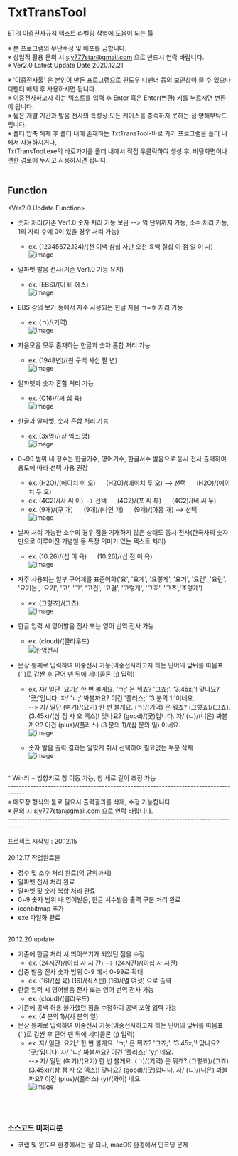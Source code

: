 # TxtTransTool
ETRI 이중전사규칙 텍스트 라벨링 작업에 도움이 되는 툴<br>

※ 본 프로그램의 무단수정 및 배포를 금합니다. <br>
※ 상업적 활용 문의 시 sjy777star@gmail.com 으로 반드시 연락 바랍니다. <br>
※ Ver2.0 Latest Update Date 2020.12.21<br>

<How To Use>
※ '이중전사툴' 은 본인이 만든 프로그램으로 윈도우 디펜더 등의 보안창이 뜰 수 있으나 디펜더 해제 후 사용하시면 됩니다. <br>
※ 이중전사하고자 하는 텍스트를 입력 후 Enter 혹은 Enter(변환) 키를 누르시면 변환이 됩니다.<br>
※ 짧은 개발 기간과 발음 전사의 특성상 모든 케이스를 충족하지 못하는 점 양해부탁드립니다.<br>
※ 폴더 압축 해제 후 폴더 내에 존재하는 TxtTransTool-바로 가기 프로그램을 폴더 내에서 사용하시거나,<br>
TxtTransTool.exe의 바로가기를 폴더 내에서 직접 우클릭하여 생성 후, 바탕화면이나 편한 경로에 두시고 사용하시면 됩니다.<br>
<br>
  
## Function
<Ver2.0 Update Function>
* 숫자 처리(기존 Ver1.0 숫자 처리 기능 보완 --> 억 단위까지 가능, 소수 처리 가능, 1의 자리 수에 0이 있을 경우 처리 가능)
  - ex. (12345672.124)/(천 이백 삼십 사만 오천 육백 칠십 이 점 일 이 사)<br>
  ![image](https://user-images.githubusercontent.com/46860669/102712558-83333200-4305-11eb-9d01-95867ad7cba6.png)<br>

* 알파벳 발음 전사(기존 Ver1.0 기능 유지)
  - ex. (EBS)/(이 비 에스)<br>
  ![image](https://user-images.githubusercontent.com/46860669/102716823-9d7b0900-4321-11eb-92fb-c53282651f71.png)<br>

* EBS 강의 보기 등에서 자주 사용되는 한글 자음 ㄱ~ㅎ 처리 가능 
  - ex. (ㄱ)/(기역)<br>
  ![image](https://user-images.githubusercontent.com/46860669/102716850-ca2f2080-4321-11eb-99e2-8a1a493b9ee6.png)<br>
  
* 자음모음 모두 존재하는 한글과 숫자 혼합 처리 가능
  - ex. (1948년)/(천 구백 사십 팔 년)<br>
  ![image](https://user-images.githubusercontent.com/46860669/102718052-6872b480-4329-11eb-9cae-7f413ec7e6f5.png)<br>
  
* 알파벳과 숫자 혼합 처리 가능
  - ex. (C16)/(씨 십 육)<br>
  ![image](https://user-images.githubusercontent.com/46860669/102718696-d1a7f700-432c-11eb-89c1-5709d9da8a5d.png)<br>
  
* 한글과 알파벳, 숫자 혼합 처리 가능
  - ex. (3x명)/(삼 엑스 명)<br>
  ![image](https://user-images.githubusercontent.com/46860669/102718688-c0f78100-432c-11eb-9d78-ab142d155ae7.png)<br>
  
* 0~99 범위 내 정수는 한글기수, 영어기수, 한글서수 발음으로 동시 전사 출력하여 용도에 따라 선택 사용 권장
  - ex. (H2O)/(에이치 이 오)
   &nbsp;&nbsp;&nbsp;&nbsp;&nbsp;(H2O)/(에이치 투 오) --> 선택
   &nbsp;&nbsp;&nbsp;&nbsp;&nbsp;(H2O)/(에이치 두 오) 
  - ex. (4C2)/(사 씨 이) --> 선택 
   &nbsp;&nbsp;&nbsp;&nbsp;&nbsp;(4C2)/(포 씨 투) 
   &nbsp;&nbsp;&nbsp;&nbsp;&nbsp;(4C2)/(네 씨 두) 
  - ex. (9개)/(구 개) 
   &nbsp;&nbsp;&nbsp;&nbsp;&nbsp;(9개)/(나인 개) 
   &nbsp;&nbsp;&nbsp;&nbsp;&nbsp;(9개)/(아홉 개) --> 선택 <br>
  ![image](https://user-images.githubusercontent.com/46860669/102718153-f9499000-4329-11eb-9b0c-dd82829f3d19.png)<br>

 * 날짜 처리 가능한 소수의 경우 점을 기재하지 않은 상태도 동시 전사(한국사의 숫자만으로 이루어진 기념일 등 특정 의미가 있는 텍스트 처리)
   - ex. (10.26)/(십 이 육) 
   &nbsp;&nbsp;&nbsp;&nbsp;&nbsp;(10.26)/(십 점 이 육)<br>
   ![image](https://user-images.githubusercontent.com/46860669/102718205-46c5fd00-432a-11eb-8f3a-b0585f0ca660.png)<br>
        
 * 자주 사용되는 일부 구어체를 표준어화('요', '요게', '요렇게', '요거', '요건', '요런', '요거는', '요기', '고', '그', '고건', '고걸', '고렇게', '그죠', '그쵸','조렇게')
   - ex. (그렇죠)/(그쵸)<br>
  ![image](https://user-images.githubusercontent.com/46860669/102710691-68f25780-42f7-11eb-95fb-e4d4def2cb6d.png)<br>
  
 * 한글 입력 시 영어발음 전사 또는 영어 번역 전사 가능
    - ex. (cloud)/(클라우드) <br>
  ![한영전사](https://user-images.githubusercontent.com/46860669/102710567-7529e500-42f6-11eb-9e8f-4e284e6018aa.PNG)<br>
  
 * 문장 통째로 입력하여 이중전사 가능(이중전사하고자 하는 단어의 앞뒤를 따옴표('')로 감싼 후 단어 맨 뒤에 세미콜론 (;) 입력)
    - ex. 자/ 일단 '요기;' 한 번 볼게요. 'ㄱ;' 은 뭐죠? '그죠;'. '3.45x;'! 맞나요? '굿;'입니다. 자/ 'ㄴ;' 봐볼까요? 이건 '플러스;' '3 분의 1;'이네요. 
  <br>--> 자/ 일단 (여기)/(요기) 한 번 볼게요. (ㄱ)/(기역) 은 뭐죠? (그렇죠)/(그죠). (3.45x)/(삼 점 사 오 엑스)! 맞나요? (good)/(굿)입니다. 자/ (ㄴ)/(니은) 봐볼까요? 이건 (plus)/(플러스) (3 분의 1)/(삼 분의 일) 이네요.<br>
![image](https://user-images.githubusercontent.com/46860669/102718631-7bd34f00-432c-11eb-9bab-1d16e82577a7.png)<br>

    - 숫자 발음 출력 결과는 알맞게 취사 선택하여 필요없는 부분 삭제<br>
  ![image](https://user-images.githubusercontent.com/46860669/102718664-a6250c80-432c-11eb-961a-8b2e0e65ab45.png)
  
<br>
  *  Win키 + 방향키로 창 이동 가능, 창 세로 길이 조정 가능
<br>
------------------------------------------------------------------------------------<br>
※ 메모장 형식의 툴로 필요시 출력결과를 삭제, 수정 가능합니다.<br>
※ 문의 시 sjy777star@gmail.com 으로 연락 바랍니다.<br>
------------------------------------------------------------------------------------<br>

프로젝트 시작일 : 20.12.15
<br><br>
20.12.17 작업완료분
* 정수 및 소수 처리 완료(억 단위까지)
* 알파벳 전사 처리 완료
* 알파벳 및 숫자 복합 처리 완료
* 0~9 숫자 범위 내 영어발음, 한글 서수발음 출력 구분 처리 완료
* iconbitmap 추가
* exe 파일화 완료
<br><br>

20.12.20 update
* 기존에 한글 처리 시 띄어쓰기가 되었던 점을 수정
  - ex. (24시간)/(이십 사 시 간)  --> (24시간)/(이십 사 시간)
* 삼중 발음 전사 숫자 범위 0-9 에서 0-99로 확대
  - ex. (16)/(십 육) (16)/(식스틴) (16)/(열 여섯) 으로 출력
* 한글 입력 시 영어발음 전사 또는 영어 번역 전사 가능
  - ex. (cloud)/(클라우드)
* 기존에 공백 허용 불가했던 점을 수정하여 공백 포함 입력 가능
  - ex. (4 분의 1)/(사 분의 일)
* 문장 통째로 입력하여 이중전사 가능(이중전사하고자 하는 단어의 앞뒤를 따옴표('')로 감싼 후 단어 맨 뒤에 세미콜론 (;) 입력)
  - ex. 자/ 일단 '요기;' 한 번 볼게요. 'ㄱ;' 은 뭐죠? '그죠;'. '3.45x;'! 맞나요? '굿;'입니다. 자/ 'ㄴ;' 봐볼까요? 이건 '플러스;' 'y;'  네요. 
  <br>--> 자/ 일단 (여기)/(요기) 한 번 볼게요. (ㄱ)/(기역) 은 뭐죠? (그렇죠)/(그죠). (3.45x)/(삼 점 사 오 엑스)! 맞나요? (good)/(굿)입니다. 자/ (ㄴ)/(니은) 봐볼까요? 이건 (plus)/(플러스) (y)/(와이) 네요.<br>
  ![image](https://user-images.githubusercontent.com/46860669/102718317-d79cd880-432a-11eb-8f51-1a1db291a48e.png)


<br><br>
### 소스코드 미처리분
* 코랩 및 윈도우 환경에서는 잘 되나, macOS 환경에서 인코딩 문제
<br><br>
